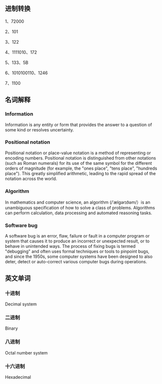 ## 进制转换
1、72000

2、101   

3、122

4、1111010、172

5、133、5B

6、1010100110、1246

7、1100


## 名词解释

### Information 
Information is any entity or form that provides the answer to a question of some kind or resolves uncertainty.

### Positional notation 
Positional notation or place-value notation is a method of representing or encoding numbers. Positional notation is distinguished from other notations (such as Roman numerals) for its use of the same symbol for the different orders of magnitude (for example, the "ones place", "tens place", "hundreds place"). This greatly simplified arithmetic, leading to the rapid spread of the notation across the world. 

### Algorithm 
In mathematics and computer science, an algorithm (/ˈælɡərɪðəm/）is an unambiguous specification of how to solve a class of problems. Algorithms can perform calculation, data processing and automated reasoning tasks. 

### Software bug
A software bug is an error, flaw, failure or fault in a computer program or system that causes it to produce an incorrect or unexpected result, or to behave in unintended ways. The process of fixing bugs is termed "debugging" and often uses formal techniques or tools to pinpoint bugs, and since the 1950s, some computer systems have been designed to also deter, detect or auto-correct various computer bugs during operations. 



## 英文单词
### 十进制  
Decimal system
### 二进制
Binary 
### 八进制
Octal number system
### 十六进制
Hexadecimal